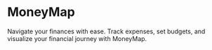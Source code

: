 # MoneyMap
Navigate your finances with ease. Track expenses, set budgets, and visualize your financial journey with MoneyMap.
